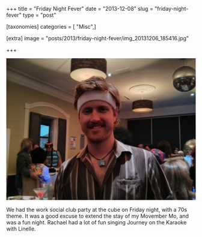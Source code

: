 +++
title = "Friday Night Fever"
date = "2013-12-08"
slug = "friday-night-fever"
type = "post"

[taxonomies]
categories = [ "Misc",]

[extra]
image = "posts/2013/friday-night-fever/img_20131206_185416.jpg"

+++

![70s](img_20131206_185416.jpg)

We had the work social club party at the cube on Friday night, with a 70s theme. It was a good excuse to extend the stay of my Movember Mo, and was a fun night. Rachael had a lot of fun singing Journey on the Karaoke with Linelle.